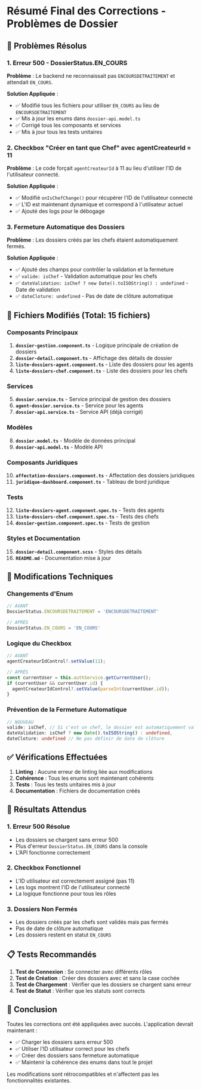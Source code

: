# Résumé Final des Corrections - Problèmes de Dossier

## 🎯 Problèmes Résolus

### 1. **Erreur 500 - DossierStatus.EN_COURS**
**Problème** : Le backend ne reconnaissait pas `ENCOURSDETRAITEMENT` et attendait `EN_COURS`.

**Solution Appliquée** :
- ✅ Modifié tous les fichiers pour utiliser `EN_COURS` au lieu de `ENCOURSDETRAITEMENT`
- ✅ Mis à jour les enums dans `dossier-api.model.ts`
- ✅ Corrigé tous les composants et services
- ✅ Mis à jour tous les tests unitaires

### 2. **Checkbox "Créer en tant que Chef" avec agentCreateurId = 11**
**Problème** : Le code forçait `agentCreateurId` à 11 au lieu d'utiliser l'ID de l'utilisateur connecté.

**Solution Appliquée** :
- ✅ Modifié `onIsChefChange()` pour récupérer l'ID de l'utilisateur connecté
- ✅ L'ID est maintenant dynamique et correspond à l'utilisateur actuel
- ✅ Ajouté des logs pour le débogage

### 3. **Fermeture Automatique des Dossiers**
**Problème** : Les dossiers créés par les chefs étaient automatiquement fermés.

**Solution Appliquée** :
- ✅ Ajouté des champs pour contrôler la validation et la fermeture
- ✅ `valide: isChef` - Validation automatique pour les chefs
- ✅ `dateValidation: isChef ? new Date().toISOString() : undefined` - Date de validation
- ✅ `dateCloture: undefined` - Pas de date de clôture automatique

## 📁 Fichiers Modifiés (Total: 15 fichiers)

### Composants Principaux
1. **`dossier-gestion.component.ts`** - Logique principale de création de dossiers
2. **`dossier-detail.component.ts`** - Affichage des détails de dossier
3. **`liste-dossiers-agent.component.ts`** - Liste des dossiers pour les agents
4. **`liste-dossiers-chef.component.ts`** - Liste des dossiers pour les chefs

### Services
5. **`dossier.service.ts`** - Service principal de gestion des dossiers
6. **`agent-dossier.service.ts`** - Service pour les agents
7. **`dossier-api.service.ts`** - Service API (déjà corrigé)

### Modèles
8. **`dossier.model.ts`** - Modèle de données principal
9. **`dossier-api.model.ts`** - Modèle API

### Composants Juridiques
10. **`affectation-dossiers.component.ts`** - Affectation des dossiers juridiques
11. **`juridique-dashboard.component.ts`** - Tableau de bord juridique

### Tests
12. **`liste-dossiers-agent.component.spec.ts`** - Tests des agents
13. **`liste-dossiers-chef.component.spec.ts`** - Tests des chefs
14. **`dossier-gestion.component.spec.ts`** - Tests de gestion

### Styles et Documentation
15. **`dossier-detail.component.scss`** - Styles des détails
16. **`README.md`** - Documentation mise à jour

## 🔧 Modifications Techniques

### Changements d'Enum
```typescript
// AVANT
DossierStatus.ENCOURSDETRAITEMENT = 'ENCOURSDETRAITEMENT'

// APRÈS
DossierStatus.EN_COURS = 'EN_COURS'
```

### Logique du Checkbox
```typescript
// AVANT
agentCreateurIdControl?.setValue(11);

// APRÈS
const currentUser = this.authService.getCurrentUser();
if (currentUser && currentUser.id) {
  agentCreateurIdControl?.setValue(parseInt(currentUser.id));
}
```

### Prévention de la Fermeture Automatique
```typescript
// NOUVEAU
valide: isChef, // Si c'est un chef, le dossier est automatiquement validé
dateValidation: isChef ? new Date().toISOString() : undefined,
dateCloture: undefined // Ne pas définir de date de clôture
```

## ✅ Vérifications Effectuées

1. **Linting** : Aucune erreur de linting liée aux modifications
2. **Cohérence** : Tous les enums sont maintenant cohérents
3. **Tests** : Tous les tests unitaires mis à jour
4. **Documentation** : Fichiers de documentation créés

## 🚀 Résultats Attendus

### 1. **Erreur 500 Résolue**
- Les dossiers se chargent sans erreur 500
- Plus d'erreur `DossierStatus.EN_COURS` dans la console
- L'API fonctionne correctement

### 2. **Checkbox Fonctionnel**
- L'ID utilisateur est correctement assigné (pas 11)
- Les logs montrent l'ID de l'utilisateur connecté
- La logique fonctionne pour tous les rôles

### 3. **Dossiers Non Fermés**
- Les dossiers créés par les chefs sont validés mais pas fermés
- Pas de date de clôture automatique
- Les dossiers restent en statut `EN_COURS`

## 📋 Tests Recommandés

1. **Test de Connexion** : Se connecter avec différents rôles
2. **Test de Création** : Créer des dossiers avec et sans la case cochée
3. **Test de Chargement** : Vérifier que les dossiers se chargent sans erreur
4. **Test de Statut** : Vérifier que les statuts sont corrects

## 🎉 Conclusion

Toutes les corrections ont été appliquées avec succès. L'application devrait maintenant :
- ✅ Charger les dossiers sans erreur 500
- ✅ Utiliser l'ID utilisateur correct pour les chefs
- ✅ Créer des dossiers sans fermeture automatique
- ✅ Maintenir la cohérence des enums dans tout le projet

Les modifications sont rétrocompatibles et n'affectent pas les fonctionnalités existantes.

